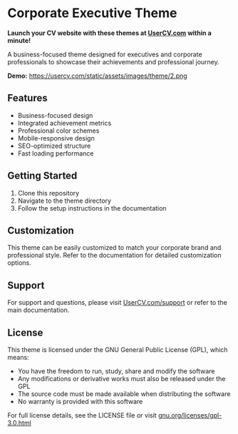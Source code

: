 # Corporate Executive Theme

**Launch your CV website with these themes at [UserCV.com](https://UserCV.com) within a minute!**

A business-focused theme designed for executives and corporate professionals to showcase their achievements and professional journey.

**Demo:** https://usercv.com/static/assets/images/theme/2.png

## Features
- Business-focused design
- Integrated achievement metrics
- Professional color schemes
- Mobile-responsive design
- SEO-optimized structure
- Fast loading performance

## Getting Started
1. Clone this repository
2. Navigate to the theme directory
3. Follow the setup instructions in the documentation

## Customization
This theme can be easily customized to match your corporate brand and professional style. Refer to the documentation for detailed customization options.

## Support
For support and questions, please visit [UserCV.com/support](https://UserCV.com/support) or refer to the main documentation.

## License
This theme is licensed under the GNU General Public License (GPL), which means:

- You have the freedom to run, study, share and modify the software
- Any modifications or derivative works must also be released under the GPL
- The source code must be made available when distributing the software
- No warranty is provided with this software

For full license details, see the LICENSE file or visit [gnu.org/licenses/gpl-3.0.html](https://www.gnu.org/licenses/gpl-3.0.html) 